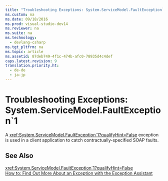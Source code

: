 ```yaml
---
title: "Troubleshooting Exceptions: System.ServiceModel.FaultException`1"
ms.custom: na
ms.date: 09/18/2016
ms.prod: visual-studio-dev14
ms.reviewer: na
ms.suite: na
ms.technology: 
  - devlang-csharp
ms.tgt_pltfrm: na
ms.topic: article
ms.assetid: 87deb749-4f1c-474b-afc0-78935d4c4def
caps.latest.revision: 9
translation.priority.ht: 
  - de-de
  - ja-jp
---
```

# Troubleshooting Exceptions: System.ServiceModel.FaultException`1
A <xref:System.ServiceModel.FaultException`1?qualifyHint=False> exception is used in a client application to catch contractually-specified SOAP faults.  
  
## See Also  
 <xref:System.ServiceModel.FaultException`1?qualifyHint=False>   
 [How to: Find Out More About an Exception with the Exception Assistant](../Topic/How%20to:%20Use%20the%20Exception%20Assistant.md)